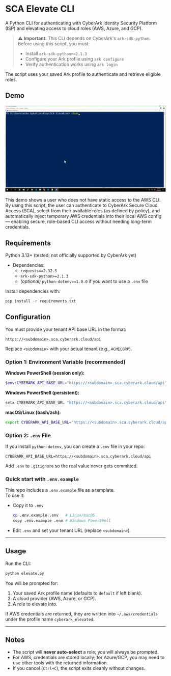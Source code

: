 # SCA Elevate CLI

A Python CLI for authenticating with CyberArk Identity Security Platform (ISP) and elevating access to cloud roles (AWS, Azure, and GCP).

> ⚠️ **Important:** This CLI depends on CyberArk's `ark-sdk-python`.  
> Before using this script, you must:
> - Install `ark-sdk-python>=2.1.3`
> - Configure your Ark profile using `ark configure`
> - Verify authentication works using `ark login`

The script uses your saved Ark profile to authenticate and retrieve eligible roles.

## Demo

![SCA AWS CLI Demo](assets/sca-aws-cli-demo.gif)

This demo shows a user who does not have static access to the AWS CLI. By using this script, the user can authenticate to CyberArk Secure Cloud Access (SCA), select from their available roles (as defined by policy), and automatically inject temporary AWS credentials into their local AWS config — enabling secure, role-based CLI access without needing long-term credentials. 

## Requirements

 Python 3.13+ (tested; not officially supported by CyberArk yet)
- Dependencies:
  - `requests==2.32.5`
  - `ark-sdk-python>=2.1.3`
  - *(optional)* `python-dotenv>=1.0.0` if you want to use a `.env` file


Install dependencies with:

```bash
pip install -r requirements.txt
```

## Configuration

You must provide your tenant API base URL in the format:

```
https://<subdomain>.sca.cyberark.cloud/api
```
Replace `<subdomain>` with your actual tenant (e.g., `ACMECORP`).

### Option 1: Environment Variable (recommended)

**Windows PowerShell (session only):**

```powershell
$env:CYBERARK_API_BASE_URL="https://<subdomain>.sca.cyberark.cloud/api"
```

**Windows PowerShell (persistent):**

```powershell
setx CYBERARK_API_BASE_URL "https://<subdomain>.sca.cyberark.cloud/api"
```

**macOS/Linux (bash/zsh):**

```bash
export CYBERARK_API_BASE_URL="https://<subdomain>.sca.cyberark.cloud/api"
```

### Option 2: `.env` File

If you install `python-dotenv`, you can create a `.env` file in your repo:

```
CYBERARK_API_BASE_URL=https://<subdomain>.sca.cyberark.cloud/api
```

Add `.env` to `.gitignore` so the real value never gets committed.

### Quick start with `.env.example`

This repo includes a `.env.example` file as a template.  
To use it:

- Copy it to `.env`  
  ```bash
  cp .env.example .env   # Linux/macOS
  copy .env.example .env # Windows PowerShell
  ```
- Edit `.env` and set your tenant URL (replace `<subdomain>`).

---

## Usage

Run the CLI:

```bash
python elevate.py
```

You will be prompted for:
1. Your saved Ark profile name (defaults to `default` if left blank).
2. A cloud provider (AWS, Azure, or GCP).
3. A role to elevate into.

If AWS credentials are returned, they are written into `~/.aws/credentials` under the profile name `cyberark_elevated`.

---

## Notes

- The script will **never auto-select** a role; you will always be prompted.
- For AWS, credentials are stored locally; for Azure/GCP, you may need to use other tools with the returned information.
- If you cancel (`Ctrl+C`), the script exits cleanly without changes.
